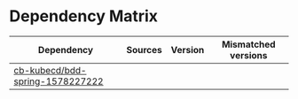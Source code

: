 # Dependency Matrix

Dependency | Sources | Version | Mismatched versions
---------- | ------- | ------- | -------------------
[cb-kubecd/bdd-spring-1578227222](https://github.com/cb-kubecd/bdd-spring-1578227222.git) |  | []() | 

